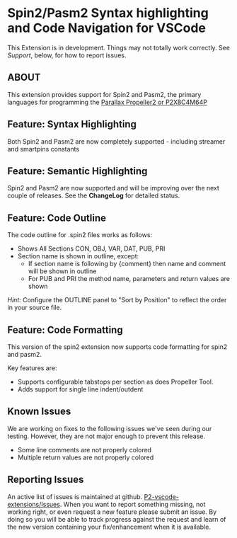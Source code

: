 # Spin2/Pasm2 Syntax highlighting and Code Navigation for VSCode

This Extension is in development. Things may not totally work correctly. See _Support_, below, for how to report issues.

## ABOUT

This extension provides support for Spin2 and Pasm2, the primary languages for programming the [Parallax Propeller2 or P2X8C4M64P](https://propeller.parallax.com/p2.html)

## Feature: Syntax Highlighting

Both Spin2 and Pasm2 are now completely supported - including streamer and smartpins constants

## Feature: Semantic Highlighting

Spin2 and Pasm2 are now supported and will be improving over the next couple of releases.
See the **ChangeLog** for detailed status.

## Feature: Code Outline

The code outline for .spin2 files works as follows:

- Shows All Sections CON, OBJ, VAR, DAT, PUB, PRI
- Section name is shown in outline, except:
  - If section name is following by {comment} then name and comment will be shown in outline
  - For PUB and PRI the method name, parameters and return values are shown

_Hint:_ Configure the OUTLINE panel to "Sort by Position" to reflect the order in your source file.

## Feature: Code Formatting

This version of the spin2 extension now supports code formatting for spin2 and pasm2.

Key features are:

- Supports configurable tabstops per section as does Propeller Tool.
- Adds support for single line indent/outdent

## Known Issues

We are working on fixes to the following issues we've seen during our testing. However, they are not major enough to prevent this release.

- Some line comments are not properly colored
- Multiple return values are not properly colored

## Reporting Issues

An active list of issues is maintained at github. [P2-vscode-extensions/Issues](https://github.com/ironsheep/P2-vscode-extensions/issues). When you want to report something missing, not working right, or even request a new feature please submit an issue. By doing so you will be able to track progress against the request and learn of the new version containing your fix/enhancement when it is available.
